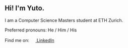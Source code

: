 ## Hi! I'm Yuto.

I am a Computer Science Masters student at ETH Zurich.

Preferred pronouns: He / Him / His

Find me on: <a href="https://www.linkedin.com/in/yuto-takano/"><img src="https://www.linkedin.com/favicon.ico" style="width:1rem" /> LinkedIn</a>
